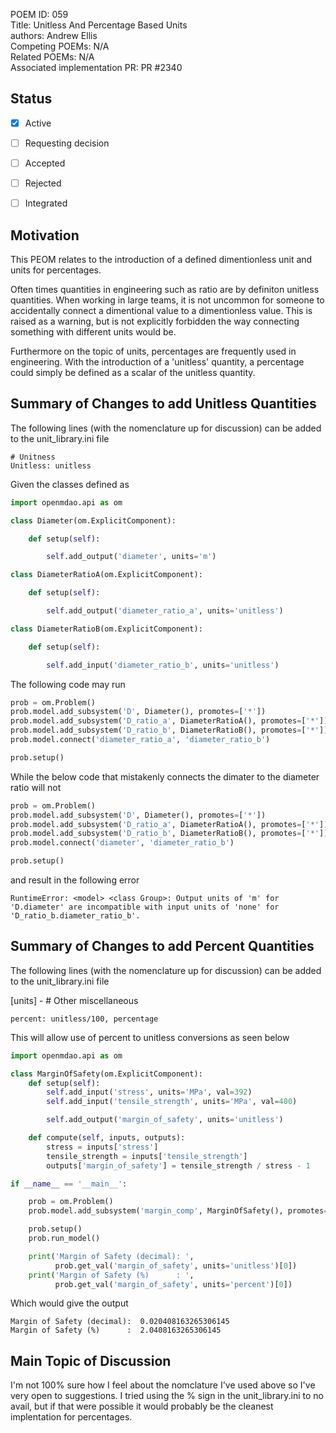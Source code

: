 POEM ID: 059  
Title:  Unitless And Percentage Based Units  
authors: Andrew Ellis  
Competing POEMs: N/A    
Related POEMs: N/A  
Associated implementation PR: PR #2340  

##  Status

- [x] Active
- [ ] Requesting decision
- [ ] Accepted
- [ ] Rejected
- [ ] Integrated


## Motivation

This PEOM relates to the introduction of a defined dimentionless unit and units for
percentages.  

Often times quantities in engineering such as ratio are by definiton unitless 
quantities. When working in large teams, it is not uncommon for someone to 
accidentally connect a dimentional value to a dimentionless value. This is raised
as a warning, but is not explicitly forbidden the way connecting something with
different units would be.

Furthermore on the topic of units, percentages are frequently used in engineering.
With the introduction of a 'unitless' quantity, a percentage could simply be defined
as a scalar of the unitless quantity.


## Summary of Changes to add Unitless Quantities

The following lines (with the nomenclature up for discussion) can be added to the unit_library.ini file

```
# Unitness
Unitless: unitless
```

Given the classes defined as 

```python
import openmdao.api as om

class Diameter(om.ExplicitComponent):

    def setup(self):

        self.add_output('diameter', units='m')

class DiameterRatioA(om.ExplicitComponent):

    def setup(self):

        self.add_output('diameter_ratio_a', units='unitless')

class DiameterRatioB(om.ExplicitComponent):

    def setup(self):

        self.add_input('diameter_ratio_b', units='unitless')
```

The following code may run

```python
prob = om.Problem()
prob.model.add_subsystem('D', Diameter(), promotes=['*'])
prob.model.add_subsystem('D_ratio_a', DiameterRatioA(), promotes=['*'])
prob.model.add_subsystem('D_ratio_b', DiameterRatioB(), promotes=['*'])
prob.model.connect('diameter_ratio_a', 'diameter_ratio_b')

prob.setup()
```

While the below code that mistakenly connects the dimater to the diameter ratio
will not

```python
prob = om.Problem()
prob.model.add_subsystem('D', Diameter(), promotes=['*'])
prob.model.add_subsystem('D_ratio_a', DiameterRatioA(), promotes=['*'])
prob.model.add_subsystem('D_ratio_b', DiameterRatioB(), promotes=['*'])
prob.model.connect('diameter', 'diameter_ratio_b')

prob.setup()
```

and result in the following error

```
RuntimeError: <model> <class Group>: Output units of 'm' for 'D.diameter' are incompatible with input units of 'none' for 'D_ratio_b.diameter_ratio_b'.
```

## Summary of Changes to add Percent Quantities

The following lines (with the nomenclature up for discussion) can be added to the unit_library.ini file


[units] - # Other miscellaneous
```
percent: unitless/100, percentage
```

This will allow use of percent to unitless conversions as seen below

```python
import openmdao.api as om

class MarginOfSafety(om.ExplicitComponent):
    def setup(self):
        self.add_input('stress', units='MPa', val=392)
        self.add_input('tensile_strength', units='MPa', val=400)

        self.add_output('margin_of_safety', units='unitless')

    def compute(self, inputs, outputs):
        stress = inputs['stress']
        tensile_strength = inputs['tensile_strength']
        outputs['margin_of_safety'] = tensile_strength / stress - 1

if __name__ == '__main__':

    prob = om.Problem()
    prob.model.add_subsystem('margin_comp', MarginOfSafety(), promotes=['*'])

    prob.setup()
    prob.run_model()

    print('Margin of Safety (decimal): ', 
          prob.get_val('margin_of_safety', units='unitless')[0])
    print('Margin of Safety (%)      : ',
          prob.get_val('margin_of_safety', units='percent')[0])
```
Which would give the output
```
Margin of Safety (decimal):  0.020408163265306145
Margin of Safety (%)      :  2.0408163265306145
```

## Main Topic of Discussion
I'm not 100% sure how I feel about the nomclature I've used above so I've very 
open to suggestions. I tried using the % sign in the unit_library.ini to no avail,
but if that were possible it would probably be the cleanest implentation for percentages.
